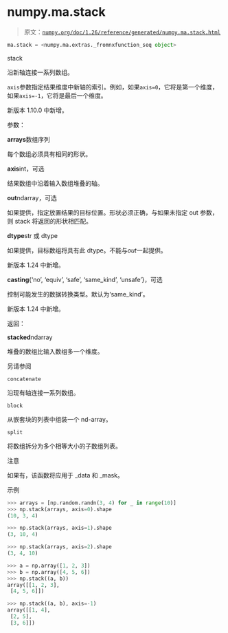 # numpy.ma.stack

> 原文：[`numpy.org/doc/1.26/reference/generated/numpy.ma.stack.html`](https://numpy.org/doc/1.26/reference/generated/numpy.ma.stack.html)

```py
ma.stack = <numpy.ma.extras._fromnxfunction_seq object>
```

stack

沿新轴连接一系列数组。

`axis`参数指定结果维度中新轴的索引。例如，如果`axis=0`，它将是第一个维度，如果`axis=-1`，它将是最后一个维度。

新版本 1.10.0 中新增。

参数：

**arrays**数组序列

每个数组必须具有相同的形状。

**axis**int，可选

结果数组中沿着输入数组堆叠的轴。

**out**ndarray，可选

如果提供，指定放置结果的目标位置。形状必须正确，与如果未指定 out 参数，则 stack 将返回的形状相匹配。

**dtype**str 或 dtype

如果提供，目标数组将具有此 dtype。不能与*out*一起提供。

新版本 1.24 中新增。

**casting**{‘no’, ‘equiv’, ‘safe’, ‘same_kind’, ‘unsafe’}，可选

控制可能发生的数据转换类型。默认为‘same_kind’。

新版本 1.24 中新增。

返回：

**stacked**ndarray

堆叠的数组比输入数组多一个维度。

另请参阅

`concatenate`

沿现有轴连接一系列数组。

`block`

从嵌套块的列表中组装一个 nd-array。

`split`

将数组拆分为多个相等大小的子数组列表。

注意

如果有，该函数将应用于 _data 和 _mask。

示例

```py
>>> arrays = [np.random.randn(3, 4) for _ in range(10)]
>>> np.stack(arrays, axis=0).shape
(10, 3, 4) 
```

```py
>>> np.stack(arrays, axis=1).shape
(3, 10, 4) 
```

```py
>>> np.stack(arrays, axis=2).shape
(3, 4, 10) 
```

```py
>>> a = np.array([1, 2, 3])
>>> b = np.array([4, 5, 6])
>>> np.stack((a, b))
array([[1, 2, 3],
 [4, 5, 6]]) 
```

```py
>>> np.stack((a, b), axis=-1)
array([[1, 4],
 [2, 5],
 [3, 6]]) 
```
